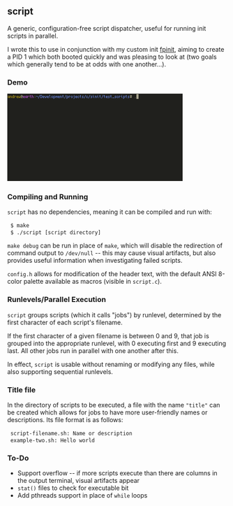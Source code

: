## script

A generic, configuration-free script dispatcher, useful for running init scripts in parallel.

I wrote this to use in conjunction with my custom init [fpinit](https://github.com/Cubified/fpinit), aiming to create a PID 1 which both booted quickly and was pleasing to look at (two goals which generally tend to be at odds with one another...).

### Demo

![demo.gif](https://github.com/Cubified/script/blob/master/demo.gif)

### Compiling and Running

`script` has no dependencies, meaning it can be compiled and run with:

     $ make
     $ ./script [script directory]

`make debug` can be run in place of `make`, which will disable the redirection of command output to `/dev/null` -- this may cause visual artifacts, but also provides useful information when investigating failed scripts.

`config.h` allows for modification of the header text, with the default ANSI 8-color palette available as macros (visible in `script.c`).

### Runlevels/Parallel Execution

`script` groups scripts (which it calls "jobs") by runlevel, determined by the first character of each script's filename.

If the first character of a given filename is between 0 and 9, that job is grouped into the appropriate runlevel, with 0 executing first and 9 executing last.  All other jobs run in parallel with one another after this.

In effect, `script` is usable without renaming or modifying any files, while also supporting sequential runlevels.

### Title file

In the directory of scripts to be executed, a file with the name `"title"` can be created which allows for jobs to have more user-friendly names or descriptions.  Its file format is as follows:

     script-filename.sh: Name or description
     example-two.sh: Hello world

### To-Do

- Support overflow -- if more scripts execute than there are columns in the output terminal, visual artifacts appear
- `stat()` files to check for executable bit
- Add pthreads support in place of `while` loops

